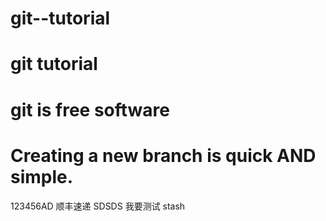 # git--tutorial
# git tutorial
# git is free software
# Creating a new branch is quick AND simple.
123456AD 顺丰速递 SDSDS
我要测试 stash